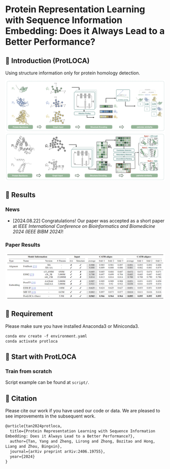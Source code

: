 # Protein Representation Learning with Sequence Information Embedding: Does it Always Lead to a Better Performance?

## 🚀 Introduction (ProtLOCA)

Using structure information only for protein homology detection.

<img src="img/fig1.png" alt="fig1">

<img src="img/fig2.png" alt="fig2">

## 📑 Results

### News

- [2024.08.22] Congratulations! Our paper was accepted as a short paper at *IEEE International Conference on Bioinformatics and Biomedicine 2024 (IEEE BIBM 2024)*!

### Paper Results

<img src="img/result.png" alt="result">

## 🛫 Requirement

Please make sure you have installed Anaconda3 or Miniconda3.

```shell
conda env create -f environment.yaml
conda activate protloca
```

## 🧬 Start with ProtLOCA

### Train from scratch

Script example can be found at `script/`.


## 🙌 Citation

Please cite our work if you have used our code or data. We are pleased to see improvements in the subsequent work.

```
@article{tan2024protloca,
  title={Protein Representation Learning with Sequence Information Embedding: Does it Always Lead to a Better Performance?},
  author={Tan, Yang and Zheng, Lirong and Zhong, Bozitao and Hong, Liang and Zhou, Bingxin},
  journal={arXiv preprint arXiv:2406.19755},
  year={2024}
}
```